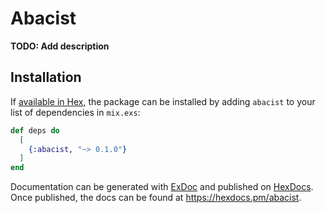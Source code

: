 # Abacist

**TODO: Add description**

## Installation

If [available in Hex](https://hex.pm/docs/publish), the package can be installed
by adding `abacist` to your list of dependencies in `mix.exs`:

```elixir
def deps do
  [
    {:abacist, "~> 0.1.0"}
  ]
end
```

Documentation can be generated with [ExDoc](https://github.com/elixir-lang/ex_doc)
and published on [HexDocs](https://hexdocs.pm). Once published, the docs can
be found at <https://hexdocs.pm/abacist>.

